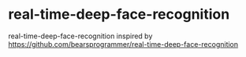 # real-time-deep-face-recognition
real-time-deep-face-recognition inspired by https://github.com/bearsprogrammer/real-time-deep-face-recognition
